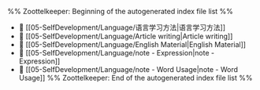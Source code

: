 %% Zoottelkeeper: Beginning of the autogenerated index file list  %%
- 📄 [[05-SelfDevelopment/Language/语言学习方法|语言学习方法]]
- 📄 [[05-SelfDevelopment/Language/Article writing|Article writing]]
- 📄 [[05-SelfDevelopment/Language/English Material|English Material]]
- 📄 [[05-SelfDevelopment/Language/note - Expression|note - Expression]]
- 📄 [[05-SelfDevelopment/Language/note - Word Usage|note - Word Usage]]
%% Zoottelkeeper: End of the autogenerated index file list  %%
